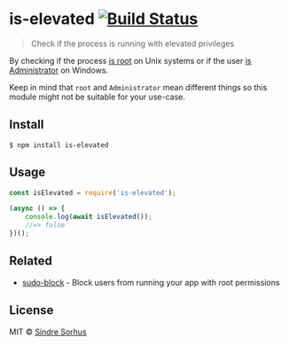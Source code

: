 # is-elevated [![Build Status](https://travis-ci.org/sindresorhus/is-elevated.svg?branch=master)](https://travis-ci.org/sindresorhus/is-elevated)

> Check if the process is running with elevated privileges

By checking if the process [is root](https://github.com/sindresorhus/is-root) on Unix systems or if the user [is Administrator](https://github.com/sindresorhus/is-admin) on Windows.

Keep in mind that `root` and `Administrator` mean different things so this module might not be suitable for your use-case.


## Install

```
$ npm install is-elevated
```


## Usage

```js
const isElevated = require('is-elevated');

(async () => {
	console.log(await isElevated());
	//=> false
})();
```


## Related

- [sudo-block](https://github.com/sindresorhus/sudo-block) - Block users from running your app with root permissions


## License

MIT © [Sindre Sorhus](https://sindresorhus.com)
